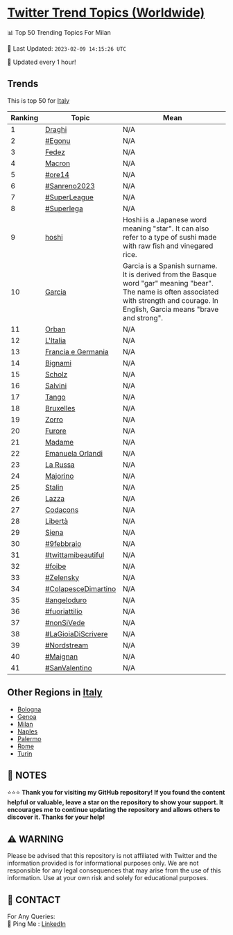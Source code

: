[Twitter Trend Topics (Worldwide)](https://github.com/ErcinDedeoglu/Twitter-Trend-Topics)
==========


📊 Top 50 Trending Topics For Milan

📆 Last Updated: `2023-02-09 14:15:26 UTC`

🔧 Updated every 1 hour!


## Trends

This is top 50 for [Italy](</Italy>)

| Ranking | Topic | Mean |
| ------- | ------------ | ------------ |
| 1 | [Draghi](http://twitter.com/search?q=Draghi) | N/A |
| 2 | [#Egonu](http://twitter.com/search?q=%23Egonu) | N/A |
| 3 | [Fedez](http://twitter.com/search?q=Fedez) | N/A |
| 4 | [Macron](http://twitter.com/search?q=Macron) | N/A |
| 5 | [#ore14](http://twitter.com/search?q=%23ore14) | N/A |
| 6 | [#Sanreno2023](http://twitter.com/search?q=%23Sanreno2023) | N/A |
| 7 | [#SuperLeague](http://twitter.com/search?q=%23SuperLeague) | N/A |
| 8 | [#Superlega](http://twitter.com/search?q=%23Superlega) | N/A |
| 9 | [hoshi](http://twitter.com/search?q=hoshi) | Hoshi is a Japanese word meaning "star". It can also refer to a type of sushi made with raw fish and vinegared rice. |
| 10 | [Garcia](http://twitter.com/search?q=Garcia) | Garcia is a Spanish surname. It is derived from the Basque word "gar" meaning "bear". The name is often associated with strength and courage. In English, Garcia means "brave and strong". |
| 11 | [Orban](http://twitter.com/search?q=Orban) | N/A |
| 12 | [L'Italia](http://twitter.com/search?q=L%27Italia) | N/A |
| 13 | [Francia e Germania](http://twitter.com/search?q=Francia+e+Germania) | N/A |
| 14 | [Bignami](http://twitter.com/search?q=Bignami) | N/A |
| 15 | [Scholz](http://twitter.com/search?q=Scholz) | N/A |
| 16 | [Salvini](http://twitter.com/search?q=Salvini) | N/A |
| 17 | [Tango](http://twitter.com/search?q=Tango) | N/A |
| 18 | [Bruxelles](http://twitter.com/search?q=Bruxelles) | N/A |
| 19 | [Zorro](http://twitter.com/search?q=Zorro) | N/A |
| 20 | [Furore](http://twitter.com/search?q=Furore) | N/A |
| 21 | [Madame](http://twitter.com/search?q=Madame) | N/A |
| 22 | [Emanuela Orlandi](http://twitter.com/search?q=Emanuela+Orlandi) | N/A |
| 23 | [La Russa](http://twitter.com/search?q=La+Russa) | N/A |
| 24 | [Majorino](http://twitter.com/search?q=Majorino) | N/A |
| 25 | [Stalin](http://twitter.com/search?q=Stalin) | N/A |
| 26 | [Lazza](http://twitter.com/search?q=Lazza) | N/A |
| 27 | [Codacons](http://twitter.com/search?q=Codacons) | N/A |
| 28 | [Libertà](http://twitter.com/search?q=Libert%c3%a0) | N/A |
| 29 | [Siena](http://twitter.com/search?q=Siena) | N/A |
| 30 | [#9febbraio](http://twitter.com/search?q=%239febbraio) | N/A |
| 31 | [#twittamibeautiful](http://twitter.com/search?q=%23twittamibeautiful) | N/A |
| 32 | [#foibe](http://twitter.com/search?q=%23foibe) | N/A |
| 33 | [#Zelensky](http://twitter.com/search?q=%23Zelensky) | N/A |
| 34 | [#ColapesceDimartino](http://twitter.com/search?q=%23ColapesceDimartino) | N/A |
| 35 | [#angeloduro](http://twitter.com/search?q=%23angeloduro) | N/A |
| 36 | [#fuoriattilio](http://twitter.com/search?q=%23fuoriattilio) | N/A |
| 37 | [#nonSiVede](http://twitter.com/search?q=%23nonSiVede) | N/A |
| 38 | [#LaGioiaDiScrivere](http://twitter.com/search?q=%23LaGioiaDiScrivere) | N/A |
| 39 | [#Nordstream](http://twitter.com/search?q=%23Nordstream) | N/A |
| 40 | [#Maignan](http://twitter.com/search?q=%23Maignan) | N/A |
| 41 | [#SanValentino](http://twitter.com/search?q=%23SanValentino) | N/A |



## Other Regions in [Italy](</Italy>)

* [Bologna](</Italy/Bologna.md>)
* [Genoa](</Italy/Genoa.md>)
* [Milan](</Italy/Milan.md>)
* [Naples](</Italy/Naples.md>)
* [Palermo](</Italy/Palermo.md>)
* [Rome](</Italy/Rome.md>)
* [Turin](</Italy/Turin.md>)



## 📝 NOTES

⭐⭐⭐ **Thank you for visiting my GitHub repository! If you found the content helpful or valuable, leave a star on the repository to show your support. It encourages me to continue updating the repository and allows others to discover it. Thanks for your help!**


## ⚠️ WARNING

Please be advised that this repository is not affiliated with Twitter and the information provided is for informational purposes only. We are not responsible for any legal consequences that may arise from the use of this information. Use at your own risk and solely for educational purposes.


## 📨 CONTACT

 For Any Queries:  
            🏓 Ping Me : [LinkedIn](https://www.linkedin.com/in/ercindedeoglu/)
